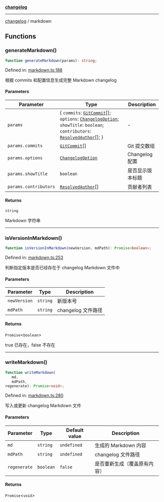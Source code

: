 [**changelog**](README.md)

***

[changelog](#/README.md) / markdown

## Functions

<a id="generatemarkdown"></a>

### generateMarkdown()

```ts
function generateMarkdown(params): string;
```

Defined in: [markdown.ts:188](https://github.com/xoxott/markdown-preview-demo/blob/0f58489d99b5c546a4ac6af800263848a3a5dc3e/packages/changelog/src/markdown.ts#L188)

根据 commits 和配置信息生成完整 Markdown changelog

#### Parameters

| Parameter | Type | Description |
| ------ | ------ | ------ |
| `params` | \{ `commits`: [`GitCommit`](#/types.md#gitcommit)[]; `options`: [`ChangelogOption`](#/types.md#changelogoption); `showTitle`: `boolean`; `contributors`: [`ResolvedAuthor`](#/types.md#resolvedauthor)[]; \} | - |
| `params.commits` | [`GitCommit`](#/types.md#gitcommit)[] | Git 提交数组 |
| `params.options` | [`ChangelogOption`](#/types.md#changelogoption) | Changelog 配置 |
| `params.showTitle` | `boolean` | 是否显示版本标题 |
| `params.contributors` | [`ResolvedAuthor`](#/types.md#resolvedauthor)[] | 贡献者列表 |

#### Returns

`string`

Markdown 字符串

***

<a id="isversioninmarkdown"></a>

### isVersionInMarkdown()

```ts
function isVersionInMarkdown(newVersion, mdPath): Promise<boolean>;
```

Defined in: [markdown.ts:253](https://github.com/xoxott/markdown-preview-demo/blob/0f58489d99b5c546a4ac6af800263848a3a5dc3e/packages/changelog/src/markdown.ts#L253)

判断指定版本是否已经存在于 changelog Markdown 文件中

#### Parameters

| Parameter | Type | Description |
| ------ | ------ | ------ |
| `newVersion` | `string` | 新版本号 |
| `mdPath` | `string` | changelog 文件路径 |

#### Returns

`Promise`\<`boolean`\>

true 已存在，false 不存在

***

<a id="writemarkdown"></a>

### writeMarkdown()

```ts
function writeMarkdown(
   md, 
   mdPath, 
regenerate): Promise<void>;
```

Defined in: [markdown.ts:280](https://github.com/xoxott/markdown-preview-demo/blob/0f58489d99b5c546a4ac6af800263848a3a5dc3e/packages/changelog/src/markdown.ts#L280)

写入或更新 changelog Markdown 文件

#### Parameters

| Parameter | Type | Default value | Description |
| ------ | ------ | ------ | ------ |
| `md` | `string` | `undefined` | 生成的 Markdown 内容 |
| `mdPath` | `string` | `undefined` | changelog 文件路径 |
| `regenerate` | `boolean` | `false` | 是否重新生成（覆盖原有内容） |

#### Returns

`Promise`\<`void`\>
